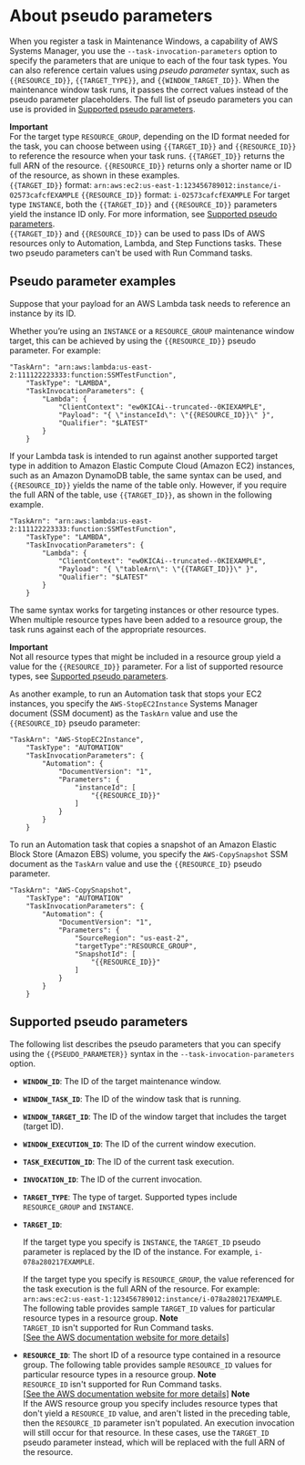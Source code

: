 # About pseudo parameters<a name="mw-cli-register-tasks-parameters"></a>

When you register a task in Maintenance Windows, a capability of AWS Systems Manager, you use the `--task-invocation-parameters` option to specify the parameters that are unique to each of the four task types\. You can also reference certain values using *pseudo parameter* syntax, such as `{{RESOURCE_ID}}`, `{{TARGET_TYPE}}`, and `{{WINDOW_TARGET_ID}}`\. When the maintenance window task runs, it passes the correct values instead of the pseudo parameter placeholders\. The full list of pseudo parameters you can use is provided in [Supported pseudo parameters](#pseudo-parameters)\.

**Important**  
For the target type `RESOURCE_GROUP`, depending on the ID format needed for the task, you can choose between using `{{TARGET_ID}}` and `{{RESOURCE_ID}}` to reference the resource when your task runs\. `{{TARGET_ID}}` returns the full ARN of the resource\. `{{RESOURCE_ID}}` returns only a shorter name or ID of the resource, as shown in these examples\.  
`{{TARGET_ID}}` format: `arn:aws:ec2:us-east-1:123456789012:instance/i-02573cafcfEXAMPLE`
`{{RESOURCE_ID}}` format: `i-02573cafcfEXAMPLE`
For target type `INSTANCE`, both the `{{TARGET_ID}}` and `{{RESOURCE_ID}}` parameters yield the instance ID only\. For more information, see [Supported pseudo parameters](#pseudo-parameters)\.  
`{{TARGET_ID}}` and `{{RESOURCE_ID}}` can be used to pass IDs of AWS resources only to Automation, Lambda, and Step Functions tasks\. These two pseudo parameters can't be used with Run Command tasks\.

## Pseudo parameter examples<a name="pseudo-parameter-examples"></a>

Suppose that your payload for an AWS Lambda task needs to reference an instance by its ID\.

Whether you’re using an `INSTANCE` or a `RESOURCE_GROUP` maintenance window target, this can be achieved by using the `{{RESOURCE_ID}}` pseudo parameter\. For example:

```
"TaskArn": "arn:aws:lambda:us-east-2:111122223333:function:SSMTestFunction",
    "TaskType": "LAMBDA",
    "TaskInvocationParameters": {
        "Lambda": {
            "ClientContext": "ew0KICAi--truncated--0KIEXAMPLE",
            "Payload": "{ \"instanceId\": \"{{RESOURCE_ID}}\" }",
            "Qualifier": "$LATEST"
        }
    }
```

If your Lambda task is intended to run against another supported target type in addition to Amazon Elastic Compute Cloud \(Amazon EC2\) instances, such as an Amazon DynamoDB table, the same syntax can be used, and `{{RESOURCE_ID}}` yields the name of the table only\. However, if you require the full ARN of the table, use `{{TARGET_ID}}`, as shown in the following example\.

```
"TaskArn": "arn:aws:lambda:us-east-2:111122223333:function:SSMTestFunction",
    "TaskType": "LAMBDA",
    "TaskInvocationParameters": {
        "Lambda": {
            "ClientContext": "ew0KICAi--truncated--0KIEXAMPLE",
            "Payload": "{ \"tableArn\": \"{{TARGET_ID}}\" }",
            "Qualifier": "$LATEST"
        }
    }
```

The same syntax works for targeting instances or other resource types\. When multiple resource types have been added to a resource group, the task runs against each of the appropriate resources\. 

**Important**  
Not all resource types that might be included in a resource group yield a value for the `{{RESOURCE_ID}}` parameter\. For a list of supported resource types, see [Supported pseudo parameters](#pseudo-parameters)\.

As another example, to run an Automation task that stops your EC2 instances, you specify the `AWS-StopEC2Instance` Systems Manager document \(SSM document\) as the `TaskArn` value and use the `{{RESOURCE_ID}` pseudo parameter:

```
"TaskArn": "AWS-StopEC2Instance",
    "TaskType": "AUTOMATION"
    "TaskInvocationParameters": {
        "Automation": {
            "DocumentVersion": "1",
            "Parameters": {
                "instanceId": [
                    "{{RESOURCE_ID}}"
                ]
            }
        }
    }
```

To run an Automation task that copies a snapshot of an Amazon Elastic Block Store \(Amazon EBS\) volume, you specify the `AWS-CopySnapshot` SSM document as the `TaskArn` value and use the `{{RESOURCE_ID}` pseudo parameter\.

```
"TaskArn": "AWS-CopySnapshot",
    "TaskType": "AUTOMATION"
    "TaskInvocationParameters": {
        "Automation": {
            "DocumentVersion": "1",
            "Parameters": {
                "SourceRegion": "us-east-2",
                "targetType":"RESOURCE_GROUP",
                "SnapshotId": [
                    "{{RESOURCE_ID}}"
                ]
            }
        }
    }
```

## Supported pseudo parameters<a name="pseudo-parameters"></a>

The following list describes the pseudo parameters that you can specify using the `{{PSEUDO_PARAMETER}}` syntax in the `--task-invocation-parameters` option\.
+ **`WINDOW_ID`**: The ID of the target maintenance window\.
+ **`WINDOW_TASK_ID`**: The ID of the window task that is running\.
+ **`WINDOW_TARGET_ID`**: The ID of the window target that includes the target \(target ID\)\.
+ **`WINDOW_EXECUTION_ID`**: The ID of the current window execution\.
+ **`TASK_EXECUTION_ID`**: The ID of the current task execution\.
+ **`INVOCATION_ID`**: The ID of the current invocation\.
+ **`TARGET_TYPE`**: The type of target\. Supported types include `RESOURCE_GROUP` and `INSTANCE`\.
+ **`TARGET_ID`**: 

  If the target type you specify is `INSTANCE`, the `TARGET_ID` pseudo parameter is replaced by the ID of the instance\. For example, `i-078a280217EXAMPLE`\.

  If the target type you specify is `RESOURCE_GROUP`, the value referenced for the task execution is the full ARN of the resource\. For example: `arn:aws:ec2:us-east-1:123456789012:instance/i-078a280217EXAMPLE`\. The following table provides sample `TARGET_ID` values for particular resource types in a resource group\. 
**Note**  
`TARGET_ID` isn't supported for Run Command tasks\.    
[\[See the AWS documentation website for more details\]](http://docs.aws.amazon.com/systems-manager/latest/userguide/mw-cli-register-tasks-parameters.html)
+ **`RESOURCE_ID`**: The short ID of a resource type contained in a resource group\. The following table provides sample `RESOURCE_ID` values for particular resource types in a resource group\. 
**Note**  
`RESOURCE_ID` isn't supported for Run Command tasks\.    
[\[See the AWS documentation website for more details\]](http://docs.aws.amazon.com/systems-manager/latest/userguide/mw-cli-register-tasks-parameters.html)
**Note**  
If the AWS resource group you specify includes resource types that don't yield a `RESOURCE_ID` value, and aren't listed in the preceding table, then the `RESOURCE_ID` parameter isn't populated\. An execution invocation will still occur for that resource\. In these cases, use the `TARGET_ID` pseudo parameter instead, which will be replaced with the full ARN of the resource\.